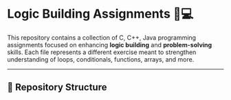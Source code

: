 # Logic Building Assignments 🧠💻

This repository contains a collection of C, C++, Java programming assignments focused on enhancing **logic building** and **problem-solving** skills. Each file represents a different exercise meant to strengthen understanding of loops, conditionals, functions, arrays, and more.

---

## 📁 Repository Structure

